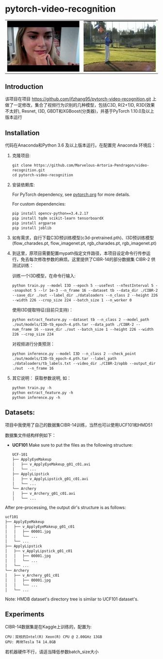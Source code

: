 # pytorch-video-recognition

<table style="border:0px">
   <tr>
       <td><img src="assets/demo1.gif" frame=void rules=none></td>
       <td><img src="assets/demo2.gif" frame=void rules=none></td>
   </tr>
</table>

## Introduction
该项目在项目 https://github.com/jfzhang95/pytorch-video-recognition.git 上做了一定修改，集合了视频行为识别的几种模型，包括C3D, R(2+1)D, R3D(效果不太好), Resnet, I3D, GBDT和XGBoost(分类器)，并基于PyTorch 1.10.0及以上版本运行

## Installation
代码在Anaconda和Python 3.6 及以上版本运行。在配置完 Anaconda 环境后：


1. 克隆项目:
    ```Shell
    git clone https://github.com/Marvelous-Artoria-Pendragon/video-recognition.git
    cd pytorch-video-recognition
    ```

2. 安装依赖库:

    For PyTorch dependency, see [pytorch.org](https://pytorch.org/) for more details.

    For custom dependencies:
    ```Shell
    pip install opencv-python==3.4.2.17
    pip install tqdm scikit-learn tensorboardX
    pip install argparse
    pip install joblib
    ```

3. 如有需求，自行下载C3D预训练模型(c3d-pretrained.pth)、I3D预训练模型(flow_charades.pt, flow_imagenet.pt, rgb_charades.pt, rgb_imagenet.pt)

4. 到这里，原项目需要配置mypath指定文件路径，本项目设定命令行传参运行，免去每次修改参数的麻烦。这里提供了CIBR-14的部分数据集 CIBR-2 供测试训练：

    训练一个I3D模型，在命令行输入:
    ```Shell
    python train.py --model I3D --epoch 5 --useTest --nTestInterval 5 --snapshot 5 --lr 1e-3 --n_frame 16 --dataset tb --data_dir ./CIBR-2 --save_dir ./out --label_dir ./dataloaders --n_class 2 --height 226 --width 226 --crop_size 224 --batch_size 1 --n_worker 0
    ```

    使用I3D提取特征(目前只支持)：
    ```Shell
    python extract_feature.py --dataset tb --n_class 2 --model_path ./out/models/I3D-tb_epoch-4.pth.tar --data_path ./CIBR-2 --num_frame 16 --save_dir ./out --batch_size 1 --height 226 --width 226 --crop_size 224
    ```
    
    对视频进行分类预测：
    ```Shell
    python inference.py --model I3D --n_class 2 --check_point ./out/models/I3D-tb_epoch-4.pth.tar --label_path ./dataloaders/tb_labels.txt --video_dir ./CIBR-2/opbb --output_dir ./out  --n_frame 16
    ```

5. 其它说明：
    获取参数说明, 如：
    ```Shell
    python train.py -h
    python extract_feature.py -h
    python inference.py -h
    ```
  

## Datasets:

项目中我使用了自己的数据集CIBR-14训练，当然也可以使用UCF101和HMD51

数据集文件结构样例如下：

- **UCF101**
Make sure to put the files as the following structure:
  ```
  UCF-101
  ├── ApplyEyeMakeup
  │   ├── v_ApplyEyeMakeup_g01_c01.avi
  │   └── ...
  ├── ApplyLipstick
  │   ├── v_ApplyLipstick_g01_c01.avi
  │   └── ...
  └── Archery
  │   ├── v_Archery_g01_c01.avi
  │   └── ...
  ```
After pre-processing, the output dir's structure is as follows:
  ```
  ucf101
  ├── ApplyEyeMakeup
  │   ├── v_ApplyEyeMakeup_g01_c01
  │   │   ├── 00001.jpg
  │   │   └── ...
  │   └── ...
  ├── ApplyLipstick
  │   ├── v_ApplyLipstick_g01_c01
  │   │   ├── 00001.jpg
  │   │   └── ...
  │   └── ...
  └── Archery
  │   ├── v_Archery_g01_c01
  │   │   ├── 00001.jpg
  │   │   └── ...
  │   └── ...
  ```

Note: HMDB dataset's directory tree is similar to UCF101 dataset's.

## Experiments
CIBR-14数据集是在Kaggle上训练的，配置为: 
  ```
  CPU：双核的Intel(R) Xeon(R) CPU @ 2.00GHz 13GB
  GPU: 两块Tesla T4 14.8GB
  ```
若机器硬件不行，请适当降低参数batch_size大小

